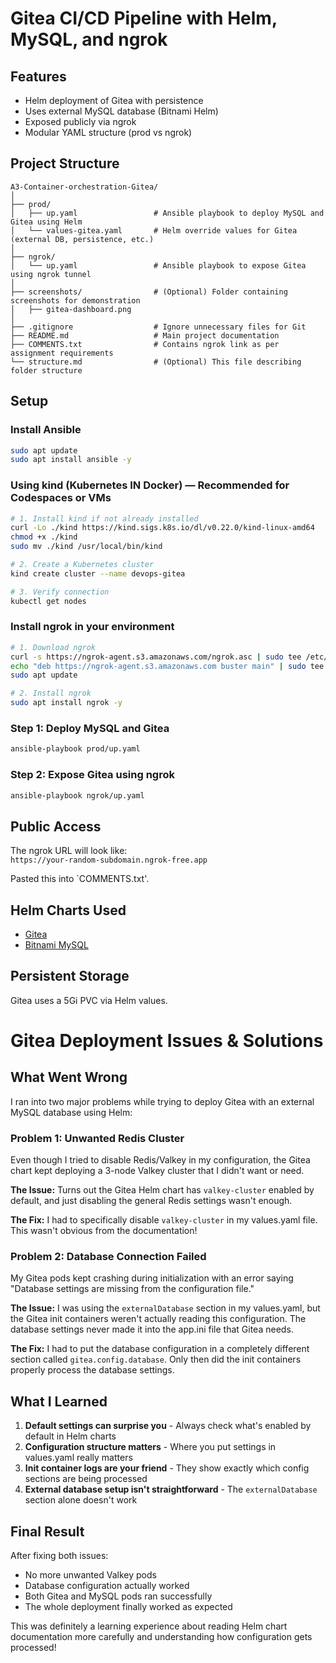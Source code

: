 # Gitea CI/CD Pipeline with Helm, MySQL, and ngrok

## Features
- Helm deployment of Gitea with persistence
- Uses external MySQL database (Bitnami Helm)
- Exposed publicly via ngrok
- Modular YAML structure (prod vs ngrok)

## Project Structure
```
A3-Container-orchestration-Gitea/
│
├── prod/
│   ├── up.yaml                 # Ansible playbook to deploy MySQL and Gitea using Helm
│   └── values-gitea.yaml       # Helm override values for Gitea (external DB, persistence, etc.)
│
├── ngrok/
│   └── up.yaml                 # Ansible playbook to expose Gitea using ngrok tunnel
│
├── screenshots/                # (Optional) Folder containing screenshots for demonstration
│   ├── gitea-dashboard.png
│
├── .gitignore                  # Ignore unnecessary files for Git
├── README.md                   # Main project documentation
├── COMMENTS.txt                # Contains ngrok link as per assignment requirements
└── structure.md                # (Optional) This file describing folder structure
```

## Setup

### Install Ansible

```bash
sudo apt update
sudo apt install ansible -y
```

### Using kind (Kubernetes IN Docker) — Recommended for Codespaces or VMs

```bash
# 1. Install kind if not already installed
curl -Lo ./kind https://kind.sigs.k8s.io/dl/v0.22.0/kind-linux-amd64
chmod +x ./kind
sudo mv ./kind /usr/local/bin/kind

# 2. Create a Kubernetes cluster
kind create cluster --name devops-gitea

# 3. Verify connection
kubectl get nodes

```

### Install ngrok in your environment

```bash
# 1. Download ngrok
curl -s https://ngrok-agent.s3.amazonaws.com/ngrok.asc | sudo tee /etc/apt/trusted.gpg.d/ngrok.asc >/dev/null
echo "deb https://ngrok-agent.s3.amazonaws.com buster main" | sudo tee /etc/apt/sources.list.d/ngrok.list
sudo apt update

# 2. Install ngrok
sudo apt install ngrok -y
```


### Step 1: Deploy MySQL and Gitea
```bash
ansible-playbook prod/up.yaml
```

### Step 2: Expose Gitea using ngrok
```bash
ansible-playbook ngrok/up.yaml
```

## Public Access

The ngrok URL will look like:  
`https://your-random-subdomain.ngrok-free.app`

Pasted this into `COMMENTS.txt'.

## Helm Charts Used
- [Gitea](https://dl.gitea.io/charts/)
- [Bitnami MySQL](https://bitnami.com/stack/mysql/helm)

## Persistent Storage
Gitea uses a 5Gi PVC via Helm values.

# Gitea Deployment Issues & Solutions

## What Went Wrong

I ran into two major problems while trying to deploy Gitea with an external MySQL database using Helm:

### Problem 1: Unwanted Redis Cluster
Even though I tried to disable Redis/Valkey in my configuration, the Gitea chart kept deploying a 3-node Valkey cluster that I didn't want or need.

**The Issue:** Turns out the Gitea Helm chart has `valkey-cluster` enabled by default, and just disabling the general Redis settings wasn't enough.

**The Fix:** I had to specifically disable `valkey-cluster` in my values.yaml file. This wasn't obvious from the documentation!

### Problem 2: Database Connection Failed
My Gitea pods kept crashing during initialization with an error saying "Database settings are missing from the configuration file."

**The Issue:** I was using the `externalDatabase` section in my values.yaml, but the Gitea init containers weren't actually reading this configuration. The database settings never made it into the app.ini file that Gitea needs.

**The Fix:** I had to put the database configuration in a completely different section called `gitea.config.database`. Only then did the init containers properly process the database settings.

## What I Learned

1. **Default settings can surprise you** - Always check what's enabled by default in Helm charts
2. **Configuration structure matters** - Where you put settings in values.yaml really matters
3. **Init container logs are your friend** - They show exactly which config sections are being processed
4. **External database setup isn't straightforward** - The `externalDatabase` section alone doesn't work

## Final Result

After fixing both issues:
- No more unwanted Valkey pods
- Database configuration actually worked
- Both Gitea and MySQL pods ran successfully
- The whole deployment finally worked as expected

This was definitely a learning experience about reading Helm chart documentation more carefully and understanding how configuration gets processed!
